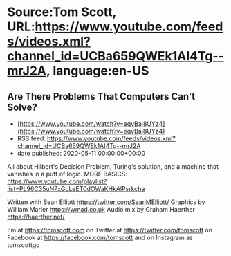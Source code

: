 # Source:Tom Scott, URL:https://www.youtube.com/feeds/videos.xml?channel_id=UCBa659QWEk1AI4Tg--mrJ2A, language:en-US

## Are There Problems That Computers Can't Solve?
 - [https://www.youtube.com/watch?v=eqvBaj8UYz4](https://www.youtube.com/watch?v=eqvBaj8UYz4)
 - RSS feed: https://www.youtube.com/feeds/videos.xml?channel_id=UCBa659QWEk1AI4Tg--mrJ2A
 - date published: 2020-05-11 00:00:00+00:00

All about Hilbert's Decision Problem, Turing's solution, and a machine that vanishes in a puff of logic.  MORE BASICS: https://www.youtube.com/playlist?list=PL96C35uN7xGLLeET0dOWaKHkAlPsrkcha

Written with Sean Elliott https://twitter.com/SeanMElliott/
Graphics by William Marler https://wmad.co.uk
Audio mix by Graham Haerther https://haerther.net/

I'm at https://tomscott.com
on Twitter at https://twitter.com/tomscott
on Facebook at https://facebook.com/tomscott
and on Instagram as tomscottgo

